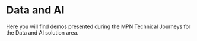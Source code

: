 # Data and AI

Here you will find demos presented during the MPN Technical Journeys for the Data and AI solution area.
